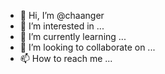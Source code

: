 - 👋 Hi, I’m @chaanger
- 👀 I’m interested in ...
- 🌱 I’m currently learning ...
- 💞️ I’m looking to collaborate on ...
- 📫 How to reach me ...

<!---
chaanger/chaanger is a ✨ special ✨ repository because its `README.md` (this file) appears on your GitHub profile.
You can click the Preview link to take a look at your changes.
--->
